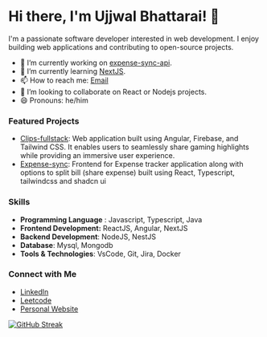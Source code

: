 # Hi there, I'm Ujjwal Bhattarai! 👋

I'm a passionate software developer interested in web development. I enjoy building web applications and contributing to open-source projects.

- 🔭 I’m currently working on [expense-sync-api](https://github.com/ujjwal-bh/expense-sync-api).
- 🌱 I’m currently learning [NextJS](https://nextjs.org/).
- 📫 How to reach me: [Email](mailto:ujjwalbh001@gmail.com)
- 👯 I’m looking to collaborate on React or Nodejs projects.
- 😄 Pronouns: he/him

### Featured Projects
- [Clips-fullstack](https://github.com/ujjwal-bh/clips-fullstack): Web application built using Angular, Firebase, and Tailwind CSS. It enables users to seamlessly share gaming highlights while providing an immersive user experience. 
- [Expense-sync](https://github.com/ujjwal-bh/expense-sync-ui): Frontend for Expense tracker application along with options to split bill (share expense) built using React, Typescript, tailwindcss and shadcn ui

### Skills
-  **Programming Language** : Javascript, Typescript, Java
- **Frontend Development:** ReactJS, Angular, NextJS
- **Backend Development**: NodeJS, NestJS
- **Database**: Mysql, Mongodb
- **Tools & Technologies**: VsCode, Git, Jira, Docker

### Connect with Me
- [LinkedIn](https://www.linkedin.com/in/ujjwal2021/)
- [Leetcode](https://www.leetcode.com/ujjwal_bh)
- [Personal Website](http://www.ujjwal-bhattarai.com.np/)

[![GitHub Streak](https://github-readme-streak-stats.herokuapp.com/?user=ujjwal-bh)](https://git.io/streak-stats)
